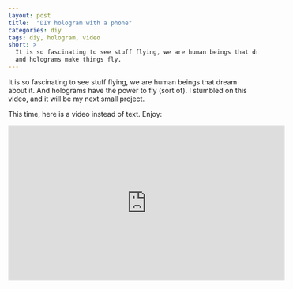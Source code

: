 ```yaml
---
layout: post
title:  "DIY hologram with a phone"
categories: diy
tags: diy, hologram, video
short: >
  It is so fascinating to see stuff flying, we are human beings that dream about flying
  and holograms make things fly.
---
```


  It is so fascinating to see stuff flying, we are human beings that dream about it.
And holograms have the power to fly (sort of). I stumbled on this video, and it will be my next small project.

This time, here is a video instead of text. Enjoy:

<iframe width="560" height="315" src="https://www.youtube.com/embed/7YWTtCsvgvg" frameborder="0" allowfullscreen></iframe>

